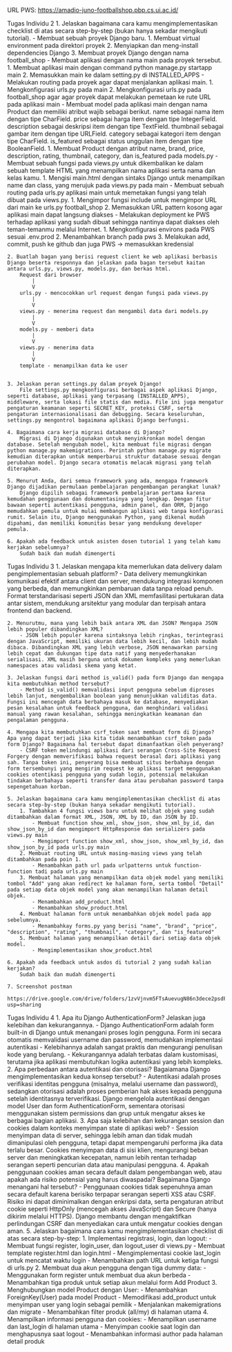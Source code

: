 URL PWS: https://amadio-juno-footballshop.pbp.cs.ui.ac.id/

Tugas Individu 2
    1. Jelaskan bagaimana cara kamu mengimplementasikan checklist di atas secara step-by-step (bukan hanya sekadar mengikuti tutorial).
    - Membuat sebuah proyek Django baru.
        1. Membuat virtual environment pada direktori proyek
        2. Menyiapkan dan meng-install dependencies Django
        3. Membuat proyek Django dengan nama football_shop
    - Membuat aplikasi dengan nama main pada proyek tersebut.
        1. Membuat aplikasi main dengan command python manage.py startapp main
        2. Memasukkan main ke dalam setting.py di INSTALLED_APPS
    - Melakukan routing pada proyek agar dapat menjalankan aplikasi main.
        1. Mengkonfigurasi urls.py pada main
        2. Mengkonfigurasi urls.py pada football_shop agar agar proyek dapat melakukan pemetaan ke rute URL pada aplikasi main
    - Membuat model pada aplikasi main dengan nama Product dan memiliki atribut wajib sebagai berikut.
        name sebagai nama item dengan tipe CharField.
        price sebagai harga item dengan tipe IntegerField.
        description sebagai deskripsi item dengan tipe TextField.
        thumbnail sebagai gambar item dengan tipe URLField.
        category sebagai kategori item dengan tipe CharField.
        is_featured sebagai status unggulan item dengan tipe BooleanField.
        1. Membuat Product dengan atribut name, brand, price, description, rating, thumbnail, category, dan is_featured pada models.py
    - Membuat sebuah fungsi pada views.py untuk dikembalikan ke dalam sebuah template HTML yang menampilkan nama aplikasi serta nama dan kelas kamu.
        1. Mengisi main.html dengan sintaks Django untuk menampilkan name dan class, yang merujuk pada views.py pada main
    - Membuat sebuah routing pada urls.py aplikasi main untuk memetakan fungsi yang telah dibuat pada views.py.
        1. Mengimpor fungsi include untuk mengimpor URL dari main ke urls.py football_shop
        2. Memasukkan URL pattern kosong agar aplikasi main dapat langsung diakses
    - Melakukan deployment ke PWS terhadap aplikasi yang sudah dibuat sehingga nantinya dapat diakses oleh teman-temanmu melalui Internet.
        1. Mengkonfigurasi environs pada PWS sesuai .env.prod
        2. Menambahkan branch pada pws
        3. Melakukan add, commit, push ke github dan juga PWS -> memasukkan kredensial

    2. Buatlah bagan yang berisi request client ke web aplikasi berbasis Django beserta responnya dan jelaskan pada bagan tersebut kaitan antara urls.py, views.py, models.py, dan berkas html.
        Request dari browser
            |
            V
        urls.py - mencocokkan url request dengan fungsi pada views.py
            |
            V
        views.py - menerima request dan mengambil data dari models.py 
            |
            V
        models.py - memberi data
            |
            V
        views.py - menerima data
            |
            V
        template - menampilkan data ke user


    3. Jelaskan peran settings.py dalam proyek Django!
        File settings.py mengkonfigurasi berbagai aspek aplikasi Django, seperti database, aplikasi yang terpasang (INSTALLED_APPS), middleware, serta lokasi file statis dan media. File ini juga mengatur pengaturan keamanan seperti SECRET_KEY, proteksi CSRF, serta pengaturan internasionalisasi dan debugging. Secara keseluruhan, settings.py mengontrol bagaimana aplikasi Django berfungsi.

    4. Bagaimana cara kerja migrasi database di Django?
        Migrasi di Django digunakan untuk menyinkronkan model dengan database. Setelah mengubah model, kita membuat file migrasi dengan python manage.py makemigrations. Perintah python manage.py migrate kemudian diterapkan untuk memperbarui struktur database sesuai dengan perubahan model. Django secara otomatis melacak migrasi yang telah diterapkan.

    5. Menurut Anda, dari semua framework yang ada, mengapa framework Django dijadikan permulaan pembelajaran pengembangan perangkat lunak?
        Django dipilih sebagai framework pembelajaran pertama karena kemudahan penggunaan dan dokumentasinya yang lengkap. Dengan fitur bawaan seperti autentikasi pengguna, admin panel, dan ORM, Django memudahkan pemula untuk mulai membangun aplikasi web tanpa konfigurasi rumit. Selain itu, Django menggunakan Python, yang dikenal mudah dipahami, dan memiliki komunitas besar yang mendukung developer pemula.

    6. Apakah ada feedback untuk asisten dosen tutorial 1 yang telah kamu kerjakan sebelumnya?
        Sudah baik dan mudah dimengerti

Tugas Individu 3
    1. Jelaskan mengapa kita memerlukan data delivery dalam pengimplementasian sebuah platform?
        - Data delivery memungkinkan komunikasi efektif antara client dan server, mendukung integrasi komponen yang berbeda, dan memungkinkan pembaruan data tanpa reload penuh. Format terstandarisasi seperti JSON dan XML memfasilitasi pertukaran data antar sistem, mendukung arsitektur yang modular dan terpisah antara frontend dan backend.

    2. Menurutmu, mana yang lebih baik antara XML dan JSON? Mengapa JSON lebih populer dibandingkan XML?
        - JSON lebih populer karena sintaksnya lebih ringkas, terintegrasi dengan JavaScript, memiliki ukuran data lebih kecil, dan lebih mudah dibaca. Dibandingkan XML yang lebih verbose, JSON menawarkan parsing lebih cepat dan dukungan tipe data natif yang menyederhanakan serialisasi. XML masih berguna untuk dokumen kompleks yang memerlukan namespaces atau validasi skema yang ketat.

    3. Jelaskan fungsi dari method is_valid() pada form Django dan mengapa kita membutuhkan method tersebut?
        - Method is_valid() memvalidasi input pengguna sebelum diproses lebih lanjut, mengembalikan boolean yang menunjukkan validitas data. Fungsi ini mencegah data berbahaya masuk ke database, menyediakan pesan kesalahan untuk feedback pengguna, dan menghindari validasi manual yang rawan kesalahan, sehingga meningkatkan keamanan dan pengalaman pengguna.

    4. Mengapa kita membutuhkan csrf_token saat membuat form di Django? Apa yang dapat terjadi jika kita tidak menambahkan csrf_token pada form Django? Bagaimana hal tersebut dapat dimanfaatkan oleh penyerang?
        - CSRF token melindungi aplikasi dari serangan Cross-Site Request Forgery dengan memverifikasi bahwa request berasal dari aplikasi yang sah. Tanpa token ini, penyerang bisa membuat situs berbahaya dengan form tersembunyi yang mengirim request ke aplikasi target menggunakan cookies otentikasi pengguna yang sudah login, potensial melakukan tindakan berbahaya seperti transfer dana atau perubahan password tanpa sepengetahuan korban.

    5. Jelaskan bagaimana cara kamu mengimplementasikan checklist di atas secara step-by-step (bukan hanya sekadar mengikuti tutorial).
        1. Tambahkan 4 fungsi views baru untuk melihat objek yang sudah ditambahkan dalam format XML, JSON, XML by ID, dan JSON by ID.
            - Membuat function show_xml, show_json, show_xml_by_id, dan show_json_by_id dan mengimport HttpResponse dan serializers pada views.py main
            - Mengimport function show_xml, show_json, show_xml_by_id, dan show_json_by_id pada urls.py main
        2. Membuat routing URL untuk masing-masing views yang telah ditambahkan pada poin 1.
            - Menambahkan path url pada urlpatterns untuk function-function tadi pada urls.py main
        3. Membuat halaman yang menampilkan data objek model yang memiliki tombol "Add" yang akan redirect ke halaman form, serta tombol "Detail" pada setiap data objek model yang akan menampilkan halaman detail objek.
            - Menambahkan add_product.html
            - Menambahkan show_product.html
        4. Membuat halaman form untuk menambahkan objek model pada app sebelumnya.
            - Menambahkay forms.py yang berisi "name", "brand", "price", "description", "rating", "thumbnail", "category", dan "is_featured"
        5. Membuat halaman yang menampilkan detail dari setiap data objek model.
            - Mengimplementasikan show_product.html

    6. Apakah ada feedback untuk asdos di tutorial 2 yang sudah kalian kerjakan?
        Sudah baik dan mudah dimengerti

    7. Screenshot postman
        https://drive.google.com/drive/folders/1zvVjnvm5FTsAuevugN86n3dece2psdFX?usp=sharing

Tugas Individu 4
    1. Apa itu Django AuthenticationForm? Jelaskan juga kelebihan dan kekurangannya.
        - Django AuthenticationForm adalah form built-in di Django untuk menangani proses login pengguna. Form ini secara otomatis memvalidasi username dan password, memudahkan implementasi autentikasi
        - Kelebihannya adalah sangat praktis dan mengurangi penulisan kode yang berulang.
        - Kekurangannya adalah terbatas dalam kustomisasi, terutama jika aplikasi membutuhkan logika autentikasi yang lebih kompleks.
    2. Apa perbedaan antara autentikasi dan otorisasi? Bagaiamana Django mengimplementasikan kedua konsep tersebut?
        - Autentikasi adalah proses verifikasi identitas pengguna (misalnya, melalui username dan password), sedangkan otorisasi adalah proses pemberian hak akses kepada pengguna setelah identitasnya terverifikasi. Django mengelola autentikasi dengan model User dan form AuthenticationForm, sementara otorisasi menggunakan sistem permissions dan grup untuk mengatur akses ke berbagai bagian aplikasi.
    3. Apa saja kelebihan dan kekurangan session dan cookies dalam konteks menyimpan state di aplikasi web?
        - Session menyimpan data di server, sehingga lebih aman dan tidak mudah dimanipulasi oleh pengguna, tetapi dapat mempengaruhi performa jika data terlalu besar. Cookies menyimpan data di sisi klien, mengurangi beban server dan meningkatkan kecepatan, namun lebih rentan terhadap serangan seperti pencurian data atau manipulasi pengguna.
    4. Apakah penggunaan cookies aman secara default dalam pengembangan web, atau apakah ada risiko potensial yang harus diwaspadai? Bagaimana Django menangani hal tersebut?
        - Penggunaan cookies tidak sepenuhnya aman secara default karena berisiko terpapar serangan seperti XSS atau CSRF. Risiko ini dapat diminimalkan dengan enkripsi data, serta pengaturan atribut cookie seperti HttpOnly (mencegah akses JavaScript) dan Secure (hanya dikirim melalui HTTPS). Django membantu dengan mengaktifkan perlindungan CSRF dan menyediakan cara untuk mengatur cookies dengan aman.
    5. Jelaskan bagaimana cara kamu mengimplementasikan checklist di atas secara step-by-step:
        1. Implementasi registrasi, login, dan logout:
            - Membuat fungsi register, login_user, dan logout_user di views.py
            - Membuat template register.html dan login.html
            - Mengimplementasi cookie last_login untuk mencatat waktu login
            - Menambahkan path URL untuk ketiga fungsi di urls.py
        2. Membuat dua akun pengguna dengan tiga dummy data:
            - Menggunakan form register untuk membuat dua akun berbeda
            - Menambahkan tiga produk untuk setiap akun melalui form Add Product
        3. Menghubungkan model Product dengan User:
            - Menambahkan ForeignKey(User) pada model Product
            - Memodifikasi add_product untuk menyimpan user yang login sebagai pemilik
            - Menjalankan makemigrations dan migrate
            - Menambahkan filter produk (all/my) di halaman utama
        4. Menampilkan informasi pengguna dan cookies:
            - Menampilkan username dan last_login di halaman utama
            - Menyimpan cookie saat login dan menghapusnya saat logout
            - Menambahkan informasi author pada halaman detail produk